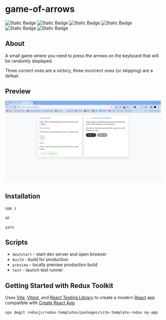 # game-of-arrows

![Static Badge](https://img.shields.io/badge/react-18.2.0-blue)
![Static Badge](https://img.shields.io/badge/typescript-5.2.2-%234169E1)
![Static Badge](https://img.shields.io/badge/rtk-%5E1.8.1-%23ad52d1)
![Static Badge](https://img.shields.io/badge/materialui-%5E5.15.3-%235289d1)
![Static Badge](https://img.shields.io/badge/vite-%5E4.0.0-%23d1ba52)
![Static Badge](https://img.shields.io/badge/vitest-%5E0.30.1-%237de649)

## About

A small game where you need to press the arrows on the keyboard that will be randomly displayed.

Three correct ones are a victory, three incorrect ones (or skipping) are a defeat.

## Preview

![Main page of the game](/preview.png)

## Installation

```
npm i
```

or

```
yarn
```

## Scripts

- `dev`/`start` - start dev server and open browser
- `build` - build for production
- `preview` - locally preview production build
- `test` - launch test runner

## Getting Started with Redux Toolkit

Uses [Vite](https://vitejs.dev/), [Vitest](https://vitest.dev/), and [React Testing Library](https://github.com/testing-library/react-testing-library) to create a modern [React](https://react.dev/) app compatible with [Create React App](https://create-react-app.dev/)

```sh
npx degit reduxjs/redux-templates/packages/vite-template-redux my-app
```
